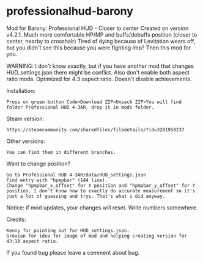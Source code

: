 # professionalhud-barony
Mod for Barony: Professional HUD - Closer to center
Created on version v4.2.1.
Much more comfortable HP/MP and buffs/debuffs position (closer to center, nearby to crosshair)
Tired of dying because of Levitation wears off, but you didn't see this because you were fighting Imp? Then this mod for you.

WARNING:
I don't know exactly, but if you have another mod that changes HUD_settings.json there might be conflict. Also don't enable both aspect ratio mods.
Optimized for 4:3 aspect ratio.
Doesn't disable achievements.

Installation:

    Press on green button Code>Download ZIP>Unpack ZIP>You will find folder Professional HUD 4-3AR, drop it in mods folder.

Steam version:

    https://steamcommunity.com/sharedfiles/filedetails/?id=3281958237

Other versions:

    You can find them in different branches.

Want to change position?

    Go to Professional HUD 4-3AR/data/HUD_settings.json
    Find entry with "hpmpbar" (144 line).
    Change "hpmpbar_x_offset" for X position and "hpmpbar_y_offset" for Y position. I don't know how to exactly do accurate measurement so it's just a lot of guessing and trys. That's what i did anyway.

Notice: if mod updates, your changes will reset. Write numbers somewhere.

Credits:

    Kenny for pointing out for HUD_settings.json.
    Grovian for idea for image of mod and helping creating version for 43:18 aspect ratio.


If you found bug please leave a comment about bug.
